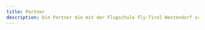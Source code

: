 ```yaml
---
title: Partner
description: Die Partner die mit der Flugschule Fly-Tirol Westendorf schon lange zusammenarbeitet.
---
```


<div class="card--grid grid-gap-1 md:max-w-90 mx-auto py-4 md:py-12">
  <ContentPartnerCard image="/media/partner/FlyTirolLogo.jpg" type="Flugschule" title="Fly Tirol" sub-title="Flugschule" address="Bergliftstraße 22, A-6363 Westendorf" phone="0043 676 3931494" mail="info@fly-tirol.com" website="https://fly-tirol.com"/>
  <ContentPartnerCard image="/media/partner/appartementmorgensonne.jpg" type="Unterkunft" title="Appartement Morgensonne" sub-title="Gerhard Brunner" address="Straßhäusl 85, 6363 Westendorf" phone="0043 664 3585449" mail="appartementmorgensonne@gmx.at" />
  <ContentPartnerCard image="/media/partner/brixental-logo-region-rgb-red.jpg" type="Tourismusverband" title="Kitzbüheler Alpen" sub-title="Infobüro Westendorf" address="Schulgasse 2, 6363 Westendorf" phone="0043 57507 2300" website="https://kitzbueheler-alpen.com" mail="westendorf@kitzbuehel-alpen.com" />
  <ContentPartnerCard image="/media/partner/SkiWelt-Logo-Westendorf-Claim-schwarz-4c.jpg" type="Lift" title="Skiwelt Westendorf" sub-title="Bergbahn" address="Bergliftstraße 18, 6363 Westendorf" phone="0043 5334 2000 0" website="https://westendorf.at" mail="info@westendorf.at" />
</div>
